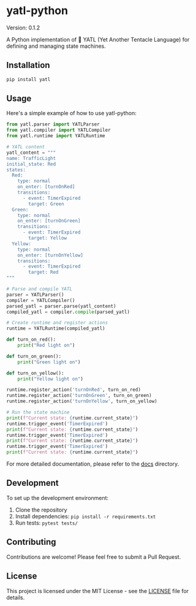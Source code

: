 # yatl-python

Version: 0.1.2

A Python implementation of 🦑 YATL (Yet Another Tentacle Language) for defining and managing state machines.

## Installation

```bash
pip install yatl
```

## Usage

Here's a simple example of how to use yatl-python:

```python
from yatl.parser import YATLParser
from yatl.compiler import YATLCompiler
from yatl.runtime import YATLRuntime

# YATL content
yatl_content = """
name: TrafficLight
initial_state: Red
states:
  Red:
    type: normal
    on_enter: [turnOnRed]
    transitions:
      - event: TimerExpired
        target: Green
  Green:
    type: normal
    on_enter: [turnOnGreen]
    transitions:
      - event: TimerExpired
        target: Yellow
  Yellow:
    type: normal
    on_enter: [turnOnYellow]
    transitions:
      - event: TimerExpired
        target: Red
"""

# Parse and compile YATL
parser = YATLParser()
compiler = YATLCompiler()
parsed_yatl = parser.parse(yatl_content)
compiled_yatl = compiler.compile(parsed_yatl)

# Create runtime and register actions
runtime = YATLRuntime(compiled_yatl)

def turn_on_red():
    print("Red light on")

def turn_on_green():
    print("Green light on")

def turn_on_yellow():
    print("Yellow light on")

runtime.register_action('turnOnRed', turn_on_red)
runtime.register_action('turnOnGreen', turn_on_green)
runtime.register_action('turnOnYellow', turn_on_yellow)

# Run the state machine
print(f"Current state: {runtime.current_state}")
runtime.trigger_event('TimerExpired')
print(f"Current state: {runtime.current_state}")
runtime.trigger_event('TimerExpired')
print(f"Current state: {runtime.current_state}")
runtime.trigger_event('TimerExpired')
print(f"Current state: {runtime.current_state}")
```

For more detailed documentation, please refer to the [docs](docs/) directory.

## Development

To set up the development environment:

1. Clone the repository
2. Install dependencies: `pip install -r requirements.txt`
3. Run tests: `pytest tests/`

## Contributing

Contributions are welcome! Please feel free to submit a Pull Request.

## License

This project is licensed under the MIT License - see the [LICENSE](LICENSE) file for details.
